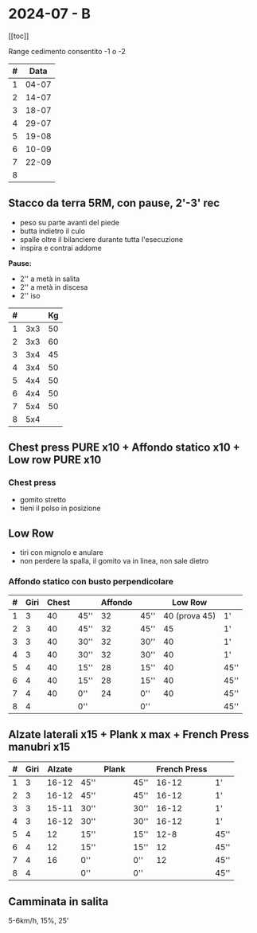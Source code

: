 # 2024-07 - B

[[toc]]

Range cedimento consentito -1 o -2

| #   | Data  |
| --- | ----- |
| 1   | 04-07 |
| 2   | 14-07 |
| 3   | 18-07 |
| 4   | 29-07 |
| 5   | 19-08 |
| 6   | 10-09 |
| 7   | 22-09 |
| 8   |       |

## Stacco da terra 5RM, **con pause**, 2'-3' rec

- peso su parte avanti del piede
- butta indietro il culo
- spalle oltre il bilanciere durante tutta l'esecuzione
- inspira e contrai addome

**Pause:**

- 2'' a metà in salita
- 2'' a metà in discesa
- 2'' iso

| #   |     | Kg  |
| --- | --- | --- |
| 1   | 3x3 | 50  |
| 2   | 3x3 | 60  |
| 3   | 3x4 | 45  |
| 4   | 3x4 | 50  |
| 5   | 4x4 | 50  |
| 6   | 4x4 | 50  |
| 7   | 5x4 | 50  |
| 8   | 5x4 |     |

## Chest press PURE x10  + Affondo statico x10 + Low row PURE x10

### Chest press

- gomito stretto
- tieni il polso in posizione

## Low Row

- tiri con mignolo e anulare
- non perdere la spalla, il gomito va in linea, non sale dietro

### Affondo statico con busto perpendicolare

| #   | Giri | Chest |      | Affondo |      | Low Row       |      |
| --- | ---- | ----- | ---- | ------- | ---- | ------------- | ---- |
| 1   | 3    | 40    | 45'' | 32      | 45'' | 40 (prova 45) | 1'   |
| 2   | 3    | 40    | 45'' | 32      | 45'' | 45            | 1'   |
| 3   | 3    | 40    | 30'' | 32      | 30'' | 40            | 1'   |
| 4   | 3    | 40    | 30'' | 32      | 30'' | 40            | 1'   |
| 5   | 4    | 40    | 15'' | 28      | 15'' | 40            | 45'' |
| 6   | 4    | 40    | 15'' | 28      | 15'' | 40            | 45'' |
| 7   | 4    | 40    | 0''  | 24      | 0''  | 40            | 45'' |
| 8   | 4    |       | 0''  |         | 0''  |               | 45'' |

## Alzate laterali x15  + Plank x max + French Press manubri x15

| #   | Giri | Alzate |      | Plank |      | French Press |      |
| --- | ---- | ------ | ---- | ----- | ---- | ------------ | ---- |
| 1   | 3    | 16-12  | 45'' |       | 45'' | 16-12        | 1'   |
| 2   | 3    | 16-12  | 45'' |       | 45'' | 16-12        | 1'   |
| 3   | 3    | 15-11  | 30'' |       | 30'' | 16-12        | 1'   |
| 4   | 3    | 16-12  | 30'' |       | 30'' | 16-12        | 1'   |
| 5   | 4    | 12     | 15'' |       | 15'' | 12-8         | 45'' |
| 6   | 4    | 12     | 15'' |       | 15'' | 12           | 45'' |
| 7   | 4    | 16     | 0''  |       | 0''  | 12           | 45'' |
| 8   | 4    |        | 0''  |       | 0''  |              | 45'' |

## Camminata in salita

5-6km/h, 15%, 25'
